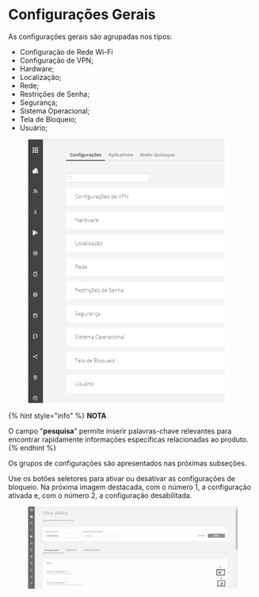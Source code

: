 # Configurações Gerais

As configurações gerais são agrupadas nos tipos:

* Configuração de Rede Wi-Fi
* Configuração de VPN;
* Hardware;
* Localização;
* Rede;
* Restrições de Senha;
* Segurança;
* Sistema Operacional;
* Tela de Bloqueio;
* Usuário;

<figure><img src="../../../.gitbook/assets/image (33).png" alt=""><figcaption></figcaption></figure>

{% hint style="info" %}
**NOTA**

O campo "**pesquisa**" permite inserir palavras-chave relevantes para encontrar rapidamente informações específicas relacionadas ao produto.
{% endhint %}

Os grupos de configurações são apresentados nas próximas subseções.

Use os botões seletores para ativar ou desativar as configurações de bloqueio. Na próxima imagem destacada, com o número 1, a configuração ativada e, com o número 2, a configuração desabilitada.

<figure><img src="../../../.gitbook/assets/image (34).png" alt=""><figcaption></figcaption></figure>
